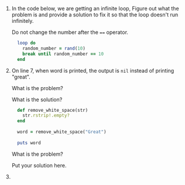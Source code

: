 1. In the code below, we are getting an infinite loop, Figure out what the problem is and provide a solution to fix it so that the loop
   doesn't run infinitely.
   
   Do not change the number after the `==` operator.

    ```ruby
      loop do
        random_number = rand(10)
        break until random_number == 10
      end
    ```

2.  On line 7, when word is printed, the output is `nil` instead of printing "great". 

    What is the problem?
    
    What is the solution?
    
    
    ```ruby
      def remove_white_space(str)
        str.rstrip!.empty?
      end
     
      word = remove_white_space("Great")
     
      puts word
    ```
   
    What is the problem?
   
    Put your solution here.
   
 3. 
